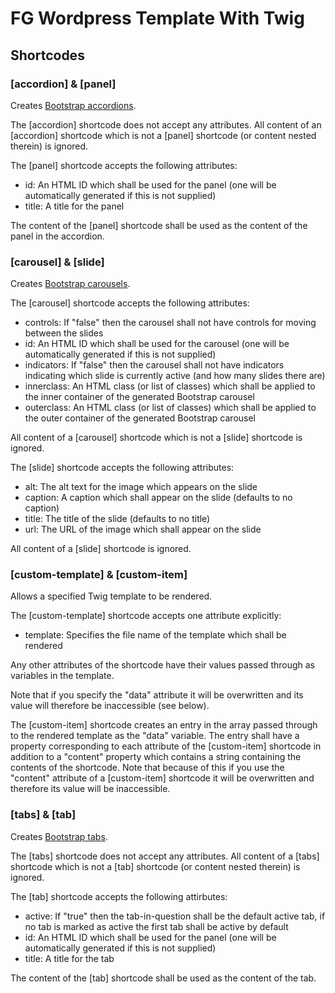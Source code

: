 # FG Wordpress Template With Twig

## Shortcodes

### [accordion] & [panel]

Creates [Bootstrap accordions](http://getbootstrap.com/javascript/#collapse).

The [accordion] shortcode does not accept any attributes.  All content of an [accordion] shortcode which is not a [panel] shortcode (or content nested therein) is ignored.

The [panel] shortcode accepts the following attributes:

-	id: An HTML ID which shall be used for the panel (one will be automatically generated if this is not supplied)
-	title: A title for the panel

The content of the [panel] shortcode shall be used as the content of the panel in the accordion.

### [carousel] & [slide]

Creates [Bootstrap carousels](http://getbootstrap.com/javascript/#carousel).

The [carousel] shortcode accepts the following attributes:

-	controls: If "false" then the carousel shall not have controls for moving between the slides
-	id: An HTML ID which shall be used for the carousel (one will be automatically generated if this is not supplied)
-	indicators: If "false" then the carousel shall not have indicators indicating which slide is currently active (and how many slides there are)
-	innerclass: An HTML class (or list of classes) which shall be applied to the inner container of the generated Bootstrap carousel
-	outerclass: An HTML class (or list of classes) which shall be applied to the outer container of the generated Bootstrap carousel

All content of a [carousel] shortcode which is not a [slide] shortcode is ignored.

The [slide] shortcode accepts the following attributes:

-	alt: The alt text for the image which appears on the slide
-	caption: A caption which shall appear on the slide (defaults to no caption)
-	title: The title of the slide (defaults to no title)
-	url: The URL of the image which shall appear on the slide

All content of a [slide] shortcode is ignored.

### [custom-template] & [custom-item]

Allows a specified Twig template to be rendered.

The [custom-template] shortcode accepts one attribute explicitly:

-	template: Specifies the file name of the template which shall be rendered

Any other attributes of the shortcode have their values passed through as variables in the template.

Note that if you specify the "data" attribute it will be overwritten and its value will therefore be inaccessible (see below).

The [custom-item] shortcode creates an entry in the array passed through to the rendered template as the "data" variable.  The entry shall have a property corresponding to each attribute of the [custom-item] shortcode in addition to a "content" property which contains a string containing the contents of the shortcode.  Note that because of this if you use the "content" attribute of a [custom-item] shortcode it will be overwritten and therefore its value will be inaccessible.

### [tabs] & [tab]

Creates [Bootstrap tabs](http://getbootstrap.com/javascript/#tabs).

The [tabs] shortcode does not accept any attributes.  All content of a [tabs] shortcode which is not a [tab] shortcode (or content nested therein) is ignored.

The [tab] shortcode accepts the following attirbutes:

-	active: If "true" then the tab-in-question shall be the default active tab, if no tab is marked as active the first tab shall be active by default
-	id: An HTML ID which shall be used for the panel (one will be automatically generated if this is not supplied)
-	title: A title for the tab

The content of the [tab] shortcode shall be used as the content of the tab.